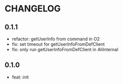 # CHANGELOG

## 0.1.1

- refactor: getUserInfo from command in O2
- fix: set timeout for getUserInfoFromDefClient
- fix: only run getUserInfoFromDefClient in AliInternal

## 0.1.0

- feat: init
